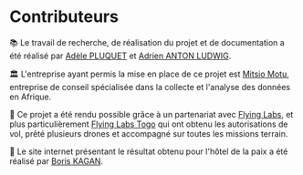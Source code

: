 # Contributeurs

📚 Le travail de recherche, de réalisation du projet et de documentation a été réalisé par [Adèle PLUQUET](https://github.com/apluquet) et [Adrien ANTON LUDWIG](https://github.com/Adrien-ANTON-LUDWIG).

🏛️ L'entreprise ayant permis la mise en place de ce projet est [Mitsio Motu](https://www.mitsiomotu.com/), entreprise de conseil spécialisée dans la collecte et l'analyse des données en Afrique.

🤝 Ce projet a été rendu possible grâce à un partenariat avec [Flying Labs](https://flyinglabs.org/), et plus particulièrement [Flying Labs Togo](https://flyinglabs.org/togo/) qui ont obtenu les autorisations de vol, prêté plusieurs drones et accompagné sur toutes les missions terrain.

🔗 Le site internet présentant le résultat obtenu pour l'hôtel de la paix a été réalisé par [Boris KAGAN](https://github.com/bkgn).